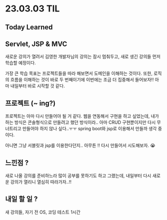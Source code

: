 # 23.03.03 TIL
## Today Learned


## Servlet, JSP & MVC 

새로운 강의가 열려서 김영한 개발자님의 강의는 잠시 멈춰두고, 새로 생긴 강의들 먼저 학습할 예정이다.

가장 큰 학습 목표는 프로젝트들을 따라 해보면서 도메인을 이해하는 것이다. 또한, 로직의 흐름을 이해하는 것이 바로 두 번째이기에
이번에는 조금 더 집중해서 들어보자!! 아마 내일부터 바로 시작할 것 같다.

## 프로젝트 (~ ing?)

프로젝트는 아마 다시 만들어야 될 거 같다. 웹을 연동해서 구현을 하고 싶었는데, 내가 하는 방식은 콘솔형식으로 만들려고 했던 방식이라..
아마 CRUD 구현뿐이지만 다시 무너트리고 만들어야 하지 않나 싶다..ㅜㅜ spring boot와 jsp로 이용해서 만들까 생각 중이다. 

아니면 그냥 서블릿과 jsp를 이용한다던지.. 아무튼 !! 다시 만들어서 시도해보자. 😭


## 느낀점 ?

새로 나올 강의를 준비하느라 많이 공부를 못하기도 하고 그랬는데, 내일부터 다시 새로운 강의가 열리니
열심히 따라가자..!! 

## 내일 할 일 ?

새 강의들, 자기 전 OS, 코딩 테스트 1시간